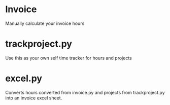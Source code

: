 # Invoice
 Manually calculate your invoice hours

# trackproject.py
Use this as your own self time tracker for hours and projects

# excel.py
Converts hours converted from invoice.py and projects from trackproject.py into an invoice excel sheet.